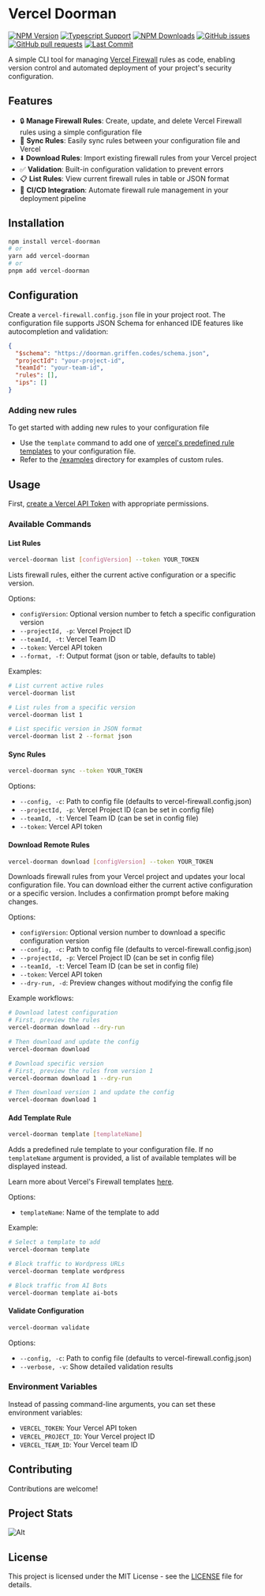 # Vercel Doorman

[![NPM Version](https://img.shields.io/npm/v/vercel-doorman.svg)](https://www.npmjs.com/package/vercel-doorman)
[![Typescript Support](https://img.shields.io/npm/types/vercel-doorman.svg)](https://www.npmjs.com/package/vercel-doorman)
[![NPM Downloads](https://img.shields.io/npm/dt/vercel-doorman.svg)](https://www.npmjs.com/package/vercel-doorman)
[![GitHub issues](https://img.shields.io/github/issues/gfargo/vercel-doorman)](https://github.com/gfargo/vercel-doorman/issues)
[![GitHub pull requests](https://img.shields.io/github/issues-pr/gfargo/vercel-doorman)](https://github.com/gfargo/vercel-doorman/pulls)
[![Last Commit](https://img.shields.io/github/last-commit/gfargo/vercel-doorman)](https://github.com/gfargo/vercel-doorman/tree/main)

A simple CLI tool for managing [Vercel Firewall](https://vercel.com/docs/security/vercel-firewall) rules as code, enabling version control and automated deployment of your project's security configuration.

## Features

- 🔒 **Manage Firewall Rules**: Create, update, and delete Vercel Firewall rules using a simple configuration file
- 🔄 **Sync Rules**: Easily sync rules between your configuration file and Vercel
- ⬇️ **Download Rules**: Import existing firewall rules from your Vercel project
- ✅ **Validation**: Built-in configuration validation to prevent errors
- 📋 **List Rules**: View current firewall rules in table or JSON format
- 🚀 **CI/CD Integration**: Automate firewall rule management in your deployment pipeline

## Installation

```bash
npm install vercel-doorman
# or
yarn add vercel-doorman
# or
pnpm add vercel-doorman
```

## Configuration

Create a `vercel-firewall.config.json` file in your project root. The configuration file supports JSON Schema for enhanced IDE features like autocompletion and validation:

```json
{
  "$schema": "https://doorman.griffen.codes/schema.json",
  "projectId": "your-project-id",
  "teamId": "your-team-id",
  "rules": [],
  "ips": []
}
```

### Adding new rules

To get started with adding new rules to your configuration file

- Use the `template` command to add one of [vercel's predefined rule templates](https://vercel.com/templates/vercel-firewall) to your configuration file.
- Refer to the [/examples](https://github.com/gfargo/vercel-doorman/tree/main/examples) directory for examples of custom rules.

## Usage

First, [create a Vercel API Token](https://vercel.com/guides/how-do-i-use-a-vercel-api-access-token) with appropriate permissions.

### Available Commands

#### List Rules

```bash
vercel-doorman list [configVersion] --token YOUR_TOKEN
```

Lists firewall rules, either the current active configuration or a specific version.

Options:

- `configVersion`: Optional version number to fetch a specific configuration version
- `--projectId, -p`: Vercel Project ID
- `--teamId, -t`: Vercel Team ID
- `--token`: Vercel API token
- `--format, -f`: Output format (json or table, defaults to table)

Examples:

```bash
# List current active rules
vercel-doorman list

# List rules from a specific version
vercel-doorman list 1

# List specific version in JSON format
vercel-doorman list 2 --format json
```

#### Sync Rules

```bash
vercel-doorman sync --token YOUR_TOKEN
```

Options:

- `--config, -c`: Path to config file (defaults to vercel-firewall.config.json)
- `--projectId, -p`: Vercel Project ID (can be set in config file)
- `--teamId, -t`: Vercel Team ID (can be set in config file)
- `--token`: Vercel API token

#### Download Remote Rules

```bash
vercel-doorman download [configVersion] --token YOUR_TOKEN
```

Downloads firewall rules from your Vercel project and updates your local configuration file. You can download either the current active configuration or a specific version. Includes a confirmation prompt before making changes.

Options:

- `configVersion`: Optional version number to download a specific configuration version
- `--config, -c`: Path to config file (defaults to vercel-firewall.config.json)
- `--projectId, -p`: Vercel Project ID (can be set in config file)
- `--teamId, -t`: Vercel Team ID (can be set in config file)
- `--token`: Vercel API token
- `--dry-run, -d`: Preview changes without modifying the config file

Example workflows:

```bash
# Download latest configuration
# First, preview the rules
vercel-doorman download --dry-run

# Then download and update the config
vercel-doorman download

# Download specific version
# First, preview the rules from version 1
vercel-doorman download 1 --dry-run

# Then download version 1 and update the config
vercel-doorman download 1
```

#### Add Template Rule

```bash
vercel-doorman template [templateName]
```

Adds a predefined rule template to your configuration file. If no `templateName` argument is provided, a list of available templates will be displayed instead.

Learn more about Vercel's Firewall templates [here](https://vercel.com/templates/vercel-firewall).

Options:

- `templateName`: Name of the template to add

Example:

```bash
# Select a template to add
vercel-doorman template

# Block traffic to Wordpress URLs
vercel-doorman template wordpress

# Block traffic from AI Bots
vercel-doorman template ai-bots
```

#### Validate Configuration

```bash
vercel-doorman validate
```

Options:

- `--config, -c`: Path to config file (defaults to vercel-firewall.config.json)
- `--verbose, -v`: Show detailed validation results

### Environment Variables

Instead of passing command-line arguments, you can set these environment variables:

- `VERCEL_TOKEN`: Your Vercel API token
- `VERCEL_PROJECT_ID`: Your Vercel project ID
- `VERCEL_TEAM_ID`: Your Vercel team ID

## Contributing

Contributions are welcome!

## Project Stats

![Alt](https://repobeats.axiom.co/api/embed/34b6b913b71bcb611b939600fc579fe8ef7b00ae.svg 'Repobeats analytics image')

## License

This project is licensed under the MIT License - see the [LICENSE](./LICENSE) file for details.
